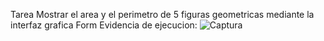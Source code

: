 Tarea
Mostrar el area y el perimetro de 5 figuras geometricas mediante la interfaz grafica Form
Evidencia de ejecucion:
![Captura]([images/mi_imagen.png](https://github.com/IsaacMorocho/Interfaz-grafica-POO/blob/main/%7B966874B6-9969-4FF6-8102-BEEE87A835D1%7D.png))
